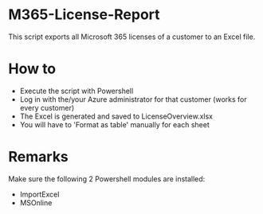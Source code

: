 # M365-License-Report
This script exports all Microsoft 365 licenses of a customer to an Excel file.

# How to
- Execute the script with Powershell
- Log in with the/your Azure administrator for that customer (works for every customer)
- The Excel is generated and saved to LicenseOverview.xlsx
- You will have to 'Format as table' manually for each sheet

# Remarks
Make sure the following 2 Powershell modules are installed:
- ImportExcel
- MSOnline
